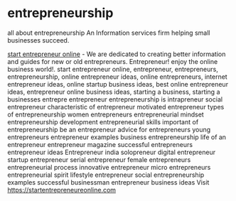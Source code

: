 # entrepreneurship
all about entrepreneurship
An Information services firm helping small businesses succeed.

[start entrepreneur online](https://startentrepreneureonline.com/) -  We are dedicated to creating better information and guides for new or old entrepreneurs. Entrepreneur! enjoy the online business world!. start entrepreneur online, entrepreneur, entrepreneurs, entrepreneurship, online entrepreneur ideas, online entrepreneurs, internet entrepreneur ideas,  online startup business ideas,  best online entrepreneur ideas,  entrepreneur online business ideas, starting a business, starting a businesses
entrepre
entrepreneur
entrepreneurship is
intrapreneur
social entrepreneur
characteristic of entrepreneur
motivated entrepreneur
types of entrepreneurship
women entrepreneurs
entrepreneurial mindset
entrepreneurship development
entrepreneurial skills
important of entrepreneurship
be an entrepreneur
advice for entrepreneurs
young entrepreneurs
entrepreneur examples
business entrepreneurship
life of an entrepreneur
entrepreneur magazine
successful entrepreneurs
entrepreneur ideas
Entrepreneur india
solopreneur
digital entrepreneur
startup entrepreneur
serial entrepreneur
female entrepreneurs
entrepreneurial process
innovative entrepreneur
micro entrepreneurs
entrepreneurial spirit
lifestyle entrepreneur
social entrepreneurship examples
successful businessman
entrepreneur business ideas
Visit https://startentrepreneureonline.com
